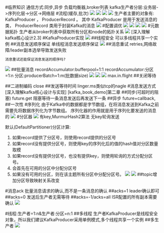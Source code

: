 #临界知识
通信方式:同步,异步
负载均衡器,broker列表
kafka生产者分层:业务层->序列化层->分区->网络层
#流程(缓存,批次)
![](.z_06_分布式_消息队列_kafka_02_生产者_重试_分区器_顺序发送_线程安全_发送方式_images/8956a4c4.png)
![](.z_06_分布式_消息队列_kafka_02_生产者_重试_分区器_顺序发送_线程安全_发送方式_images/df67c135.png)
![](.z_06_分布式_消息队列_kafka_02_生产者_重试_分区器_顺序发送_线程安全_发送方式_images/f292f422.png)
![](.z_06_分布式_消息队列_kafka_02_生产者_重试_分区器_顺序发送_线程安全_发送方式_images/2af1edce.png)
生产者主要的对象有: KafkaProducer ， ProducerRecord 。
其中 KafkaProducer 是用于发送消息的类， ProducerRecord 类用于封装Kafka的消息
![](.z_06_分布式_消息队列_kafka_02_生产者_重试_分区器_顺序发送_线程安全_发送方式_images/425be69e.png)
#配置调优
![](.z_06_分布式_消息队列_kafka_02_生产者_重试_分区器_顺序发送_线程安全_发送方式_images/b693c8e7.png)
![](.z_06_分布式_消息队列_kafka_02_生产者_重试_分区器_顺序发送_线程安全_发送方式_images/d67e6af3.png)
![](.z_06_分布式_消息队列_kafka_02_生产者_重试_分区器_顺序发送_线程安全_发送方式_images/55f95d66.png)
![](.z_06_分布式_消息队列_kafka_02_生产者_重试_分区器_顺序发送_线程安全_发送方式_images/1f5a51aa.png)
#元数据拓扑
生产者从broker列表中获取所有分区和node的拓扑关系
![](.z_06_分布式_消息队列_kafka_02_生产者_重试_分区器_顺序发送_线程安全_发送方式_images/7bc9d7a8.png)
[深入理解kafka核心设计2.3]
#KafkaProducer实现
![](.z_06_分布式_消息队列_kafka_02_生产者_重试_分区器_顺序发送_线程安全_发送方式_images/c848a0ca.png)
##线程安全
可以多线程共享一个实例
##消息发送顺序保证
单线程消息发送顺序保证
![](.z_06_分布式_消息队列_kafka_02_生产者_发送方式_images/882e2ff6.png)
##消息重试
retries,网络故障/leader副本选举导致发送失败
```asp
消息重试还能保证消息发送的顺序吗?
```
![](.z_06_分布式_消息队列_kafka_02_生产者_重试_分区器_顺序发送_线程安全_发送方式_images/8f99a398.png)
##批量消息
recordAccumulator:bufferpool=1:1
recordAccumulator:分区=1:n
分区:producerBatch=1:m(批数据size)
![](.z_06_分布式_消息队列_kafka_02_生产者_重试_分区器_顺序发送_线程安全_发送方式_images/f55fa954.png)
![](.z_06_分布式_消息队列_kafka_02_生产者_重试_分区器_顺序发送_线程安全_发送方式_images/51431cc3.png)
![](.z_06_分布式_消息队列_kafka_02_生产者_重试_分区器_顺序发送_线程安全_发送方式_images/adc2956f.png)
max.in.flight
##关闭等待

##二进制编码
close
##发送等待时间
linger.ms类似tcp的nagle
#消息发送方式
[深入理解kafka核心设计与实现]
[kafka_book_demo]第二章
##同步(可超时的阻塞)
future.get
阻塞等待一条消息发送后再发送下一条
##异步
future+callback,
##一次性
#序列化
由于Kafka中的数据都是字节数组，在将消息发送到Kafka之前需要先将数据序列化为字节数组。 序列化器的作用就是用于序列化要发送的消息的
![](.z_06_分布式_消息队列_kafka_02_生产者_重试_分区器_顺序发送_线程安全_发送方式_images/05532209.png)
#分区器
![](.z_06_分布式_消息队列_kafka_02_生产者_重试_分区器_顺序发送_线程安全_发送方式_images/13a1b090.png)
有key,MurmurHash2算法
无key轮询发送

默认(DefaultPartitioner)分区计算:
1. 如果record提供了分区号，则使用record提供的分区号
2. 如果record没有提供分区号，则使用key的序列化后的值的hash值对分区数量取模 
3. 如果record没有提供分区号，也没有提供key，则使用轮询的方式分配分区号。
1. 会首先在可用的分区中分配分区号
2. 如果没有可用的分区，则在该主题所有分区中分配分区号。
![](.z_06_分布式_消息队列_kafka_02_生产者_重试_分区器_顺序发送_线程安全_发送方式_images/baa324a0.png)
![](.z_06_分布式_消息队列_kafka_02_生产者_重试_分区器_顺序发送_线程安全_发送方式_images/53667772.png)
##topic增加分区导致映射关系改变

#消息ack
批量消息请求的确认,而不是一条消息的确认
##acks=1
leader确认即可
##acks=0
发送后生产者无需等待
##acks=-1/acks=all
ISR配置的所有副本需要确认
![](.z_06_分布式_消息队列_kafka_02_生产者_重试_分区器_顺序发送_线程安全_发送方式_images/d9049c1c.png)

#线程:生产者=1:n&生产者:分区=n:1
##多线程
生产者KafkaProducer是线程安全对象，所以我们建议KafkaProducer采用单例模式,多个线程共享一个实例
[](https://blog.csdn.net/charry_a/article/details/79621324)
##多生产者
![](.z_06_分布式_消息队列_kafka_03_消费者_消费组_消息拉取_消费位移_rebalance_多线程方案_images/86b9cd28.png)
